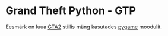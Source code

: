 # Grand Theft Python - **GTP**
Eesmärk on luua  [GTA2](https://www.youtube.com/watch?v=YCc0jEm43A0) stiilis mäng kasutades [pygame](http://www.pygame.org/hifi.html) moodulit.

